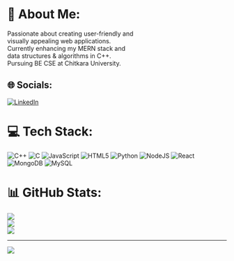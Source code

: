 # 💫 About Me:
Passionate about creating user-friendly and <br>visually appealing web applications. <br>Currently enhancing my MERN stack and <br>data structures & algorithms in C++.<br>Pursuing BE CSE at Chitkara University.


## 🌐 Socials:
[![LinkedIn](https://img.shields.io/badge/LinkedIn-%230077B5.svg?logo=linkedin&logoColor=white)](https://www.linkedin.com/in/jappanjot-singh-275440257) 

# 💻 Tech Stack:
![C++](https://img.shields.io/badge/c++-%2300599C.svg?style=plastic&logo=c%2B%2B&logoColor=white) ![C](https://img.shields.io/badge/c-%2300599C.svg?style=plastic&logo=c&logoColor=white) ![JavaScript](https://img.shields.io/badge/javascript-%23323330.svg?style=plastic&logo=javascript&logoColor=%23F7DF1E) ![HTML5](https://img.shields.io/badge/html5-%23E34F26.svg?style=plastic&logo=html5&logoColor=white) ![Python](https://img.shields.io/badge/python-3670A0?style=plastic&logo=python&logoColor=ffdd54) ![NodeJS](https://img.shields.io/badge/node.js-6DA55F?style=plastic&logo=node.js&logoColor=white) ![React](https://img.shields.io/badge/react-%2320232a.svg?style=plastic&logo=react&logoColor=%2361DAFB) ![MongoDB](https://img.shields.io/badge/MongoDB-%234ea94b.svg?style=plastic&logo=mongodb&logoColor=white) ![MySQL](https://img.shields.io/badge/mysql-4479A1.svg?style=plastic&logo=mysql&logoColor=white)
# 📊 GitHub Stats:
![](https://github-readme-stats.vercel.app/api?username=Jappanjot26&theme=dark&hide_border=false&include_all_commits=false&count_private=false)<br/>
![](https://github-readme-streak-stats.herokuapp.com/?user=Jappanjot26&theme=dark&hide_border=false)<br/>
![](https://github-readme-stats.vercel.app/api/top-langs/?username=Jappanjot26&theme=dark&hide_border=false&include_all_commits=false&count_private=false&layout=compact)

---
[![](https://visitcount.itsvg.in/api?id=Jappanjot26&icon=0&color=0)](https://visitcount.itsvg.in)

<!-- Proudly created with GPRM ( https://gprm.itsvg.in ) -->
